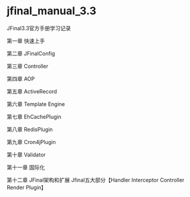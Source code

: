 # jfinal_manual_3.3
JFinal3.3官方手册学习记录


第一章 快速上手

第二章 JFinalConfig

第三章 Controller

第四章 AOP

第五章 ActiveRecord

第六章 Template Engine 

第七章 EhCachePlugin

第八章 RedisPlugin

第九章 Cron4jPlugin

第十章 Validator

第十一章 国际化

第十二章 JFinal架构和扩展
Jfinal五大部分【Handler Interceptor Controller Render Plugin】





